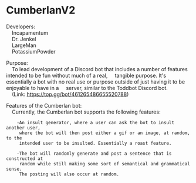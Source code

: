 # CumberlanV2

Developers:  
&nbsp;&nbsp;&nbsp;&nbsp;Incapamentum  
&nbsp;&nbsp;&nbsp;&nbsp;Dr. Jenkel  
&nbsp;&nbsp;&nbsp;&nbsp;LargeMan  
&nbsp;&nbsp;&nbsp;&nbsp;PotassiumPowder  

Purpose:  
&nbsp;&nbsp;&nbsp;&nbsp;To lead development of a Discord bot that includes a number of features intended
to be fun without much of a real,
&nbsp;&nbsp;&nbsp;&nbsp;tangible purpose. It's essentially a bot with
no real use or purpose outside of just having it to be enjoyable to have in a
&nbsp;&nbsp;&nbsp;&nbsp;server, similar to the Toddbot Discord bot.  
&nbsp;&nbsp;&nbsp;&nbsp;(Link: https://top.gg/bot/461265486655520788)

Features of the Cumberlan bot:  
&nbsp;&nbsp;&nbsp;&nbsp;Currently, the Cumberlan bot supports the following features:
    
        -An insult generator, where a user can ask the bot to insult another user,
         where the bot will then post either a gif or an image, at random, to the
         intended user to be insulted. Essentially a roast feature.
        
        -The bot will randomly generate and post a sentence that is constructed at
         random while still making some sort of semantical and grammatical sense.
         The posting will also occur at random.
